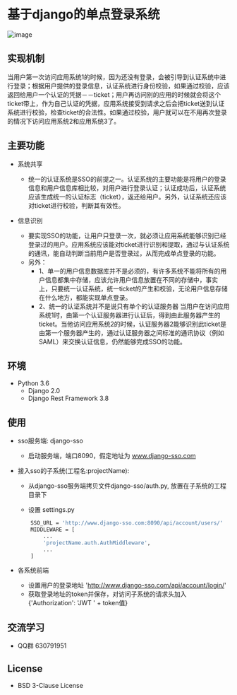 
# 基于django的单点登录系统

![image](https://github.com/myide/django-sso/blob/master/media/imgs/ssostruct.jpg)

## 实现机制
  当用户第一次访问应用系统1的时候，因为还没有登录，会被引导到认证系统中进行登录；根据用户提供的登录信息，认证系统进行身份校验，如果通过校验，应该返回给用户一个认证的凭据－－ticket；用户再访问别的应用的时候就会将这个ticket带上，作为自己认证的凭据，应用系统接受到请求之后会把ticket送到认证系统进行校验，检查ticket的合法性。如果通过校验，用户就可以在不用再次登录的情况下访问应用系统2和应用系统3了。


## 主要功能
- 系统共享
    - 统一的认证系统是SSO的前提之一。认证系统的主要功能是将用户的登录信息和用户信息库相比较，对用户进行登录认证；认证成功后，认证系统应该生成统一的认证标志（ticket），返还给用户。另外，认证系统还应该对ticket进行校验，判断其有效性。

- 信息识别
    - 要实现SSO的功能，让用户只登录一次，就必须让应用系统能够识别已经登录过的用户。应用系统应该能对ticket进行识别和提取，通过与认证系统的通讯，能自动判断当前用户是否登录过，从而完成单点登录的功能。
    - 另外：
        - 1、单一的用户信息数据库并不是必须的，有许多系统不能将所有的用户信息都集中存储，应该允许用户信息放置在不同的存储中，事实上，只要统一认证系统，统一ticket的产生和校验，无论用户信息存储在什么地方，都能实现单点登录。
        - 2、统一的认证系统并不是说只有单个的认证服务器
当用户在访问应用系统1时，由第一个认证服务器进行认证后，得到由此服务器产生的ticket。当他访问应用系统2的时候，认证服务器2能够识别此ticket是由第一个服务器产生的，通过认证服务器之间标准的通讯协议（例如SAML）来交换认证信息，仍然能够完成SSO的功能。


## 环境

- Python 3.6
    - Django 2.0
    - Django Rest Framework 3.8

## 使用

- sso服务端: django-sso
    - 启动服务端，端口8090，假定地址为 www.django-sso.com

- 接入sso的子系统(工程名:projectName):
    - 从django-sso服务端拷贝文件django-sso/auth.py, 放置在子系统的工程目录下

    - 设置 settings.py
    ```bash
        SSO_URL = 'http://www.django-sso.com:8090/api/account/users/'
        MIDDLEWARE = [
            ...
            'projectName.auth.AuthMiddleware',
            ...
        ]
    ```

- 各系统前端
    - 设置用户的登录地址 'http://www.django-sso.com/api/account/login/'
    - 获取登录地址的token并保存，对访问子系统的请求头加入 {'Authorization': 'JWT ' + token值}

## 交流学习
- QQ群 630791951

## License

- BSD 3-Clause License

